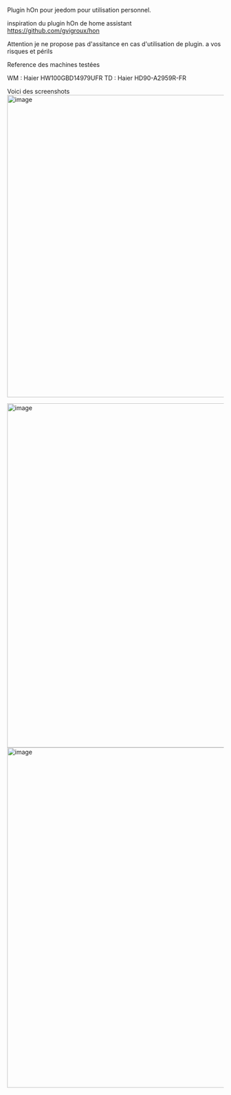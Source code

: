 Plugin hOn pour jeedom pour utilisation personnel. 


inspiration du plugin hOn de home assistant https://github.com/gvigroux/hon

Attention je ne propose pas d'assitance en cas d'utilisation de plugin. a vos risques et périls

Reference des machines testées

WM : Haier HW100GBD14979UFR
TD : Haier HD90-A2959R-FR

Voici des screenshots
<img width="1633" height="702" alt="image" src="https://github.com/user-attachments/assets/d0aded53-9e1c-4a86-b653-ceaffaf422d5" />

<img width="1902" height="799" alt="image" src="https://github.com/user-attachments/assets/108760bd-aa33-4c04-be05-71cee5e5e872" />

<img width="1916" height="790" alt="image" src="https://github.com/user-attachments/assets/56f96b99-9a37-4c2c-a170-a477a988a50d" />
